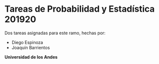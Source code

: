 # Tareas de Probabilidad y Estadística 201920

Dos tareas asignadas para este ramo, hechas por:

* Diego Espinoza
* Joaquín Barrientos

**Universidad de los Andes**

